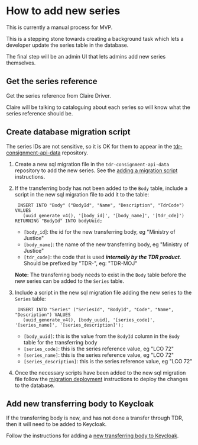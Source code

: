 # How to add new series

This is currently a manual process for MVP.

This is a stepping stone towards creating a background task which lets a developer update the series table in the database.

The final step will be an admin UI that lets admins add new series themselves.

## Get the series reference

Get the series reference from Claire Driver.

Claire will be talking to cataloguing about each series so will know what the series reference should be.

## Create database migration script

The series IDs are not sensitive, so it is OK for them to appear in the [tdr-consignment-api-data] repository.

1. Create a new sql migration file in the `tdr-consignment-api-data` repository to add the new series. See the [adding a migration script] instructions.

2. If the transferring body has not been added to the `Body` table, include a script in the new sql migration file to add it to the table:
   ```
    INSERT INTO "Body" ("BodyId", "Name", "Description", "TdrCode") VALUES
      (uuid_generate_v4(), '[body_id]', '[body_name]', '[tdr_cde]') RETURNING "BodyId" INTO bodyUuid;
   ```
   * `[body_id`]: the id for the new transferring body, eg "Ministry of Justice"
   * `[body_name]`: the name of the new transferring body, eg "Ministry of Justice"
   * `[tdr_code]`: the code that is used ***internally by the TDR product***. Should be prefixed by "TDR-", eg: "TDR-MOJ"
      
   **Note:** The transferring body needs to exist in the `Body` table before the new series can be added to the `Series` table.
   
3. Include a script in the new sql migration file adding the new series to the `Series` table:   
   ```
    INSERT INTO "Series" ("SeriesId", "BodyId", "Code", "Name", "Description") VALUES
      (uuid_generate_v4(), [body_uuid], '[series_code]', '[series_name]', '[series_description]');
   ```
   * `[body_uuid]`: this is the value from the `BodyId` column in the `Body` table for the transferring body
   * `[series_code]`: this is the series reference value, eg "LCO 72"
   * `[series_name]`: this is the series reference value, eg "LCO 72"
   * `[series_description]`: this is the series reference value, eg "LCO 72"
   
4. Once the necessary scripts have been added to the new sql migration file follow the [migration deployment] instructions to deploy the changes to the database.
    
## Add new transferring body to Keycloak

If the transferring body is new, and has not done a transfer through TDR, then it will need to be added to Keycloak.

Follow the instructions for adding a [new transferring body to Keycloak].

[tdr-consignment-api-data]: https://github.com/nationalarchives/tdr-consignment-api-data
[adding a migration script]: https://github.com/nationalarchives/tdr-consignment-api-data#adding-a-migration-script
[migration deployment]: https://github.com/nationalarchives/tdr-consignment-api-data#deployment
[new transferring body to Keycloak]: https://github.com/nationalarchives/tdr-dev-documentation/blob/master/tdr-admins/tdr-user-administrator.md#adding-a-new-transferring-body
